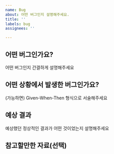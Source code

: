 ```yaml
---
name: Bug
about: 어떤 버그인지 설명해주세요.
title: ''
labels: bug
assignees: ''

---
```


## 어떤 버그인가요?

어떤 버그인지 간결하게 설명해주세요

## 어떤 상황에서 발생한 버그인가요?
(가능하면) Given-When-Then 형식으로 서술해주세요

## 예상 결과

예상했던 정상적인 결과가 어떤 것이었는지 설명해주세요

## 참고할만한 자료(선택)
